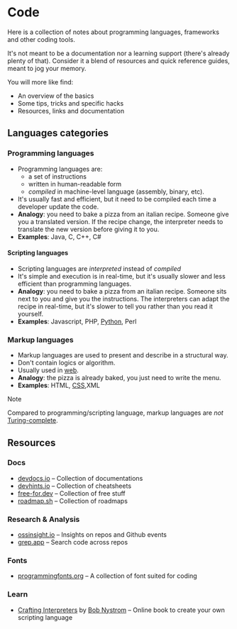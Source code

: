 # Code

Here is a collection of notes about programming languages, frameworks and other coding tools.

It's not meant to be a documentation nor a learning support (there's already plenty of that). Consider it a blend of resources and quick reference guides, meant to jog your memory.

You will more like find:
- An overview of the basics
- Some tips, tricks and specific hacks
- Resources, links and documentation

## Languages categories

### Programming languages

- Programming languages are:
	- a set of instructions
	- written in human-readable form
	- *compiled* in machine-level language (assembly, binary, etc).
- It's usually fast and efficient, but it need to be compiled each time a developer update the code.
- **Analogy**: you need to bake a pizza from an italian recipe. Someone give you a translated version. If the recipe change, the interpreter needs to translate the new version before giving it to you.
- **Examples**: Java, C, C++, C#

#### Scripting languages

- Scripting languages are *interpreted* instead of *compiled*
- It's simple and execution is in real-time, but it's usually slower and less efficient than programming languages.
- **Analogy**: you need to bake a pizza from an italian recipe. Someone sits next to you and give you the instructions. The interpreters can adapt the recipe in real-time, but it's slower to tell you rather than you read it yourself.
- **Examples**: Javascript, PHP, [Python](languages/python.md), Perl

### Markup languages

- Markup languages are used to present and describe in a structural way.
- Don't contain logics or algorithm.
- Usually used in [web](../engineering/web/web.md).
- **Analogy**: the pizza is already baked, you just need to write the menu.
- **Examples**: HTML, [CSS](languages/css.md),XML

> [!NOTE]
> Compared to programming/scripting language, markup languages are *not* [Turing-complete](../engineering/infrastructure/turing-machine.md#Turing-complete).

## Resources

### Docs

- [devdocs.io](https://devdocs.io) – Collection of documentations
- [devhints.io](https://devhints.io/) – Collection of cheatsheets
- [free-for.dev](https://free-for.dev) – Collection of free stuff
- [roadmap.sh](https://roadmap.sh/) – Collection of roadmaps

### Research & Analysis

- [ossinsight.io](https://ossinsight.io) – Insights on repos and Github events
- [grep.app](https://grep.app) – Search code across repos

### Fonts

- [programmingfonts.org](https://www.programmingfonts.org) – A collection of font suited for coding

### Learn

- [Crafting Interpreters](https://craftinginterpreters.com/contents.html) by [Bob Nystrom](https://journal.stuffwithstuff.com/) – Online book to create your own scripting language